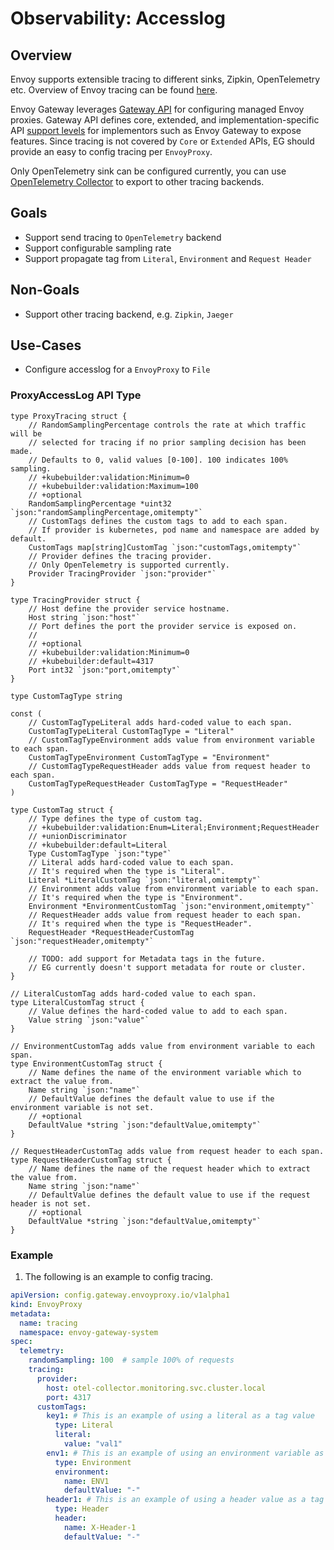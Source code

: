 # Observability: Accesslog

## Overview

Envoy supports extensible tracing to different sinks, Zipkin, OpenTelemetry etc. Overview of Envoy tracing can be found [here](https://www.envoyproxy.io/docs/envoy/latest/intro/arch_overview/observability/tracing).

Envoy Gateway leverages [Gateway API](https://gateway-api.sigs.k8s.io/) for configuring managed Envoy proxies. Gateway API defines core, extended, and implementation-specific API [support levels](https://gateway-api.sigs.k8s.io/concepts/conformance/?h=extended#2-support-levels) for implementors such as Envoy Gateway to expose features. Since tracing is not covered by `Core` or `Extended` APIs, EG should provide an easy to config tracing per `EnvoyProxy`.

Only OpenTelemetry sink can be configured currently, you can use [OpenTelemetry Collector](https://opentelemetry.io/docs/collector/) to export to other tracing backends.

## Goals

- Support send tracing to `OpenTelemetry` backend
- Support configurable sampling rate
- Support propagate tag from `Literal`, `Environment` and `Request Header`

## Non-Goals

- Support other tracing backend, e.g. `Zipkin`, `Jaeger`

## Use-Cases

- Configure accesslog for a `EnvoyProxy` to `File`

### ProxyAccessLog API Type

```golang mdox-exec="sed '1,7d' api/config/v1alpha1/tracing_types.go"
type ProxyTracing struct {
	// RandomSamplingPercentage controls the rate at which traffic will be
	// selected for tracing if no prior sampling decision has been made.
	// Defaults to 0, valid values [0-100]. 100 indicates 100% sampling.
	// +kubebuilder:validation:Minimum=0
	// +kubebuilder:validation:Maximum=100
	// +optional
	RandomSamplingPercentage *uint32 `json:"randomSamplingPercentage,omitempty"`
	// CustomTags defines the custom tags to add to each span.
	// If provider is kubernetes, pod name and namespace are added by default.
	CustomTags map[string]CustomTag `json:"customTags,omitempty"`
	// Provider defines the tracing provider.
	// Only OpenTelemetry is supported currently.
	Provider TracingProvider `json:"provider"`
}

type TracingProvider struct {
	// Host define the provider service hostname.
	Host string `json:"host"`
	// Port defines the port the provider service is exposed on.
	//
	// +optional
	// +kubebuilder:validation:Minimum=0
	// +kubebuilder:default=4317
	Port int32 `json:"port,omitempty"`
}

type CustomTagType string

const (
	// CustomTagTypeLiteral adds hard-coded value to each span.
	CustomTagTypeLiteral CustomTagType = "Literal"
	// CustomTagTypeEnvironment adds value from environment variable to each span.
	CustomTagTypeEnvironment CustomTagType = "Environment"
	// CustomTagTypeRequestHeader adds value from request header to each span.
	CustomTagTypeRequestHeader CustomTagType = "RequestHeader"
)

type CustomTag struct {
	// Type defines the type of custom tag.
	// +kubebuilder:validation:Enum=Literal;Environment;RequestHeader
	// +unionDiscriminator
	// +kubebuilder:default=Literal
	Type CustomTagType `json:"type"`
	// Literal adds hard-coded value to each span.
	// It's required when the type is "Literal".
	Literal *LiteralCustomTag `json:"literal,omitempty"`
	// Environment adds value from environment variable to each span.
	// It's required when the type is "Environment".
	Environment *EnvironmentCustomTag `json:"environment,omitempty"`
	// RequestHeader adds value from request header to each span.
	// It's required when the type is "RequestHeader".
	RequestHeader *RequestHeaderCustomTag `json:"requestHeader,omitempty"`

	// TODO: add support for Metadata tags in the future.
	// EG currently doesn't support metadata for route or cluster.
}

// LiteralCustomTag adds hard-coded value to each span.
type LiteralCustomTag struct {
	// Value defines the hard-coded value to add to each span.
	Value string `json:"value"`
}

// EnvironmentCustomTag adds value from environment variable to each span.
type EnvironmentCustomTag struct {
	// Name defines the name of the environment variable which to extract the value from.
	Name string `json:"name"`
	// DefaultValue defines the default value to use if the environment variable is not set.
	// +optional
	DefaultValue *string `json:"defaultValue,omitempty"`
}

// RequestHeaderCustomTag adds value from request header to each span.
type RequestHeaderCustomTag struct {
	// Name defines the name of the request header which to extract the value from.
	Name string `json:"name"`
	// DefaultValue defines the default value to use if the request header is not set.
	// +optional
	DefaultValue *string `json:"defaultValue,omitempty"`
}
```

### Example

1. The following is an example to config tracing.

```yaml mdox-exec="sed '1,12d' examples/kubernetes/tracing/default.yaml"
apiVersion: config.gateway.envoyproxy.io/v1alpha1
kind: EnvoyProxy
metadata:
  name: tracing
  namespace: envoy-gateway-system
spec:
  telemetry:
    randomSampling: 100  # sample 100% of requests
    tracing:
      provider:
        host: otel-collector.monitoring.svc.cluster.local
        port: 4317
      customTags:
        key1: # This is an example of using a literal as a tag value
          type: Literal
          literal:
            value: "val1"
        env1: # This is an example of using an environment variable as a tag value
          type: Environment
          environment:
            name: ENV1
            defaultValue: "-"
        header1: # This is an example of using a header value as a tag value
          type: Header
          header:
            name: X-Header-1
            defaultValue: "-"
```

